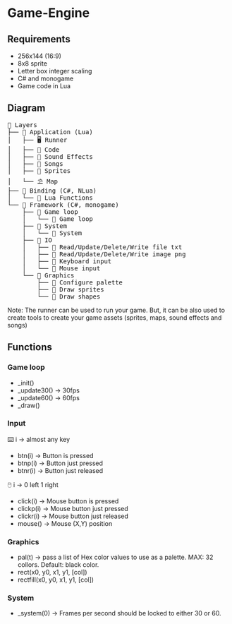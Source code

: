 # Game-Engine

## Requirements 

- 256x144 (16:9)
- 8x8 sprite
- Letter box integer scaling
- C# and monogame
- Game code in Lua

## Diagram

<pre>
📁 Layers
├── 📁 Application (Lua)
│   ├── 🖥️ Runner
│   ├── 📄 Code 
│   ├── 🎵 Sound Effects
│   ├── 🎼 Songs
│   ├── 🐓 Sprites
│   └── ⛱️ Map
├── 📁 Binding (C#, NLua)
│   └── 📄 Lua Functions
└── 📁 Framework (C#, monogame)
    ├── 📁 Game loop
    │   └── 📄 Game loop
    ├── 📁 System
    │   └── 📄 System
    ├── 📁 IO
    │   ├── 📄 Read/Update/Delete/Write file txt
    │   ├── 📄 Read/Update/Delete/Write image png
    │   ├── 📄 Keyboard input
    │   └── 📄 Mouse input
    └── 📁 Graphics
        ├── 📄 Configure palette
        ├── 📄 Draw sprites
        └── 📄 Draw shapes
</pre>

Note: The runner can be used to run your game. But, it can be also used to create tools to create your game assets (sprites, maps, sound effects and songs)

## Functions

### Game loop

- _init()
- _update30()   -> 30fps
- _update60()   -> 60fps
- _draw()

### Input

⌨️ i -> almost any key

- btn(i)    -> Button is pressed
- btnp(i)   -> Button just pressed
- btnr(i)   -> Button just released

🖱️ i -> 0 left 1 right

- click(i)    -> Mouse button is pressed
- clickp(i)   -> Mouse button just pressed
- clickr(i)   -> Mouse button just released
- mouse()     -> Mouse (X,Y) position

### Graphics

- pal(t) -> pass a list of Hex color values to use as a palette. MAX: 32 collors. Default: black color.
- rect(x0, y0, x1, y1, [col])
- rectfill(x0, y0, x1, y1, [col])

### System

- _system(0) -> Frames per second should be locked to either 30 or 60.
